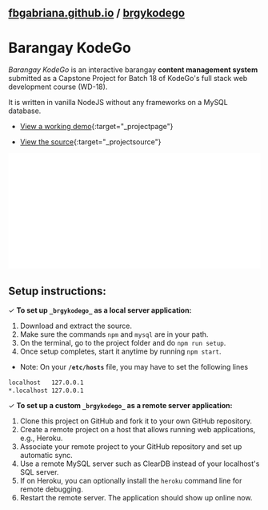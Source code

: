 ## [fbgabriana.github.io](/ "Bamm's KodeGo Repository") / [brgykodego](/brgykodego/)

# Barangay KodeGo

_Barangay KodeGo_ is an interactive barangay **content management system** submitted as a Capstone Project for Batch 18 of KodeGo's full stack web development course (WD-18).

It is written in vanilla NodeJS without any frameworks on a MySQL database.

* [View a working demo](https://brgykodego.herokuapp.com/){:target="_projectpage"}

* [View the source](https://github.com/fbgabriana/brgykodego){:target="_projectsource"}

![screenshot](screenshot.svg)

## Setup instructions:

✓ **To set up `_brgykodego_` as a local server application:**

1. Download and extract the source.
1. Make sure the commands `npm` and `mysql` are in your path.
1. On the terminal, go to the project folder and do `npm run setup`.
1. Once setup completes, start it anytime by running `npm start`.

* Note: On your **`/etc/hosts`** file, you may have to set the following lines  
```
localhost	127.0.0.1
*.localhost	127.0.0.1
```

✓ **To set up a custom `_brgykodego_` as a remote server application:**

1. Clone this project on GitHub and fork it to your own GitHub repository.
1. Create a remote project on a host that allows running web applications, e.g., Heroku.
1. Associate your remote project to your GitHub repository and set up automatic sync.
1. Use a remote MySQL server such as ClearDB instead of your localhost's SQL server.
1. If on Heroku, you can optionally install the `heroku` command line for remote debugging.
1. Restart the remote server. The application should show up online now.
